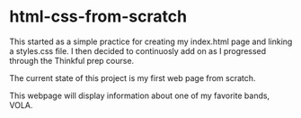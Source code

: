 # html-css-from-scratch

This started as a simple practice for creating my index.html page and linking a styles.css file. 
I then decided to continuosly add on as I progressed through the Thinkful prep course. 

The current state of this project is my first web page from scratch. 

This webpage will display information about one of my favorite bands, VOLA. 

